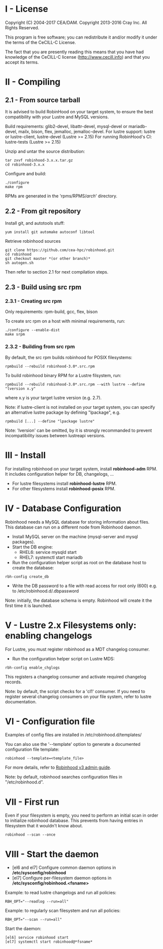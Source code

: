 I - License
===========

Copyright (C) 2004-2017 CEA/DAM.
Copyright 2013-2016 Cray Inc. All Rights Reserved.

This program is free software; you can redistribute it and/or modify
it under the terms of the CeCILL-C License.

The fact that you are presently reading this means that you have had
knowledge of the CeCILL-C license (http://www.cecill.info) and that you
accept its terms.

II - Compiling
==============

2.1 - From source tarball
-------------------------

It is advised to build RobinHood on your target system, to ensure the best
compatibility with your Lustre and MySQL versions.

Build requirements: glib2-devel, libattr-devel, mysql-devel or mariadb-devel,
mailx, bison, flex, jemalloc, jemalloc-devel.
For lustre support: lustre or lustre-client, lustre-devel (Lustre >= 2.15)
For running RobinHood's CI: lustre-tests (Lustre >= 2.15)

Unzip and untar the source distribution:
```
tar zxvf robinhood-3.x.x.tar.gz
cd robinhood-3.x.x
```

Configure and build:
```
./configure
make rpm
```

RPMs are generated in the 'rpms/RPMS/*arch*' directory.

2.2 - From git repository
-------------------------

Install git, and autotools stuff:
```
yum install git automake autoconf libtool
```

Retrieve robinhood sources
```
git clone https://github.com/cea-hpc/robinhood.git
cd robinhood
git checkout master *(or other branch)*
sh autogen.sh
```

Then refer to section 2.1 for next compilation steps.

2.3 - Build using src rpm
---------------------------

### 2.3.1 - Creating src rpm
Only requirements: rpm-build, gcc, flex, bison

To create src rpm on a host with minimal requirements, run:
```
./configure --enable-dist
make srpm
```

### 2.3.2 - Building from src rpm
By default, the src rpm builds robinhood for POSIX filesystems:
```
rpmbuild --rebuild robinhood-3.0*.src.rpm
```

To build robinhood binary RPM for a Lustre filsystem, run:
```
rpmbuild --rebuild robinhood-3.0*.src.rpm --with lustre --define "lversion x.y"
```

where x.y is your target lustre version (e.g. 2.7).

Note: if lustre-client is not installed on your target system, you can specify
an alternative lustre package by defining "lpackage", e.g.
```
rpmbuild [...] --define "lpackage lustre"
```

Note: 'lversion' can be omitted, by it is strongly recommanded to prevent
incompatibility issues between lustreapi versions.

III - Install
=============

For installing robinhood on your target system, install **robinhood-adm** RPM.
It includes configuration helper for DB, changelogs, ...

* For lustre filesystems install **robinhood-lustre** RPM.
* For other filesystems install **robinhood-posix** RPM.

IV - Database Configuration
===========================

Robinhood needs a MySQL database for storing information about files.
This database can run on a different node from Robinhood daemon.

* Install MySQL server on the machine (mysql-server and mysql packages).
* Start the DB engine:
    * RHEL6: service mysqld start
    * RHEL7: systemctl start mariadb
* Run the configuration helper script as root on the database host to create
the database:
```
rbh-config create_db
```

* Write the DB password to a file with read access for root only (600)
  e.g. to /etc/robinhood.d/.dbpassword

Note: initially, the database schema is empty. Robinhood will create it the first time it is launched.

V - Lustre 2.x Filesystems only: enabling changelogs
====================================================
For Lustre, you must register robinhood as a MDT changelog consumer.

* Run the configuration helper script on Lustre MDS:
```
rbh-config enable_chglogs
```

  This registers a changelog consumer and activate required changelog records.

Note: by default, the script checks for a 'cl1' consumer.
If you need to register several changelog consumers on your file system,
refer to lustre documentation.

VI - Configuration file
=======================
Examples of config files are installed in /etc/robinhood.d/templates/

You can also use the '--template' option to generate a documented configuration file template:
```
robinhood --template=<template_file>
```

For more details, refer to [Robinhood v3 admin guide](https://github.com/cea-hpc/robinhood/wiki/robinhood_v3_admin_doc).

Note: by default, robinhood searches configuration files in "/etc/robinhood.d".

VII - First run
===============

Even if your filesystem is empty, you need to perform an initial scan in order to initialize robinhood database.
This prevents from having entries in filesystem that it wouldn't know about.
```
robinhood --scan --once
```

VIII - Start the daemon
=======================
* [el6 and el7] Configure common daemon options in **/etc/sysconfig/robinhood**
* [el7] Configure per-filesystem daemon options in **/etc/sysconfig/robinhood.\<fsname\>**

Example: to read lustre changelogs and run all policies:
```
RBH_OPT="--readlog --run=all"
```

Example: to regularly scan filesystem and run all policies:
```
RBH_OPT="--scan --run=all"
```

Start the daemon:
```
[el6] service robinhood start
[el7] systemctl start robinhood@*fsname*
```
